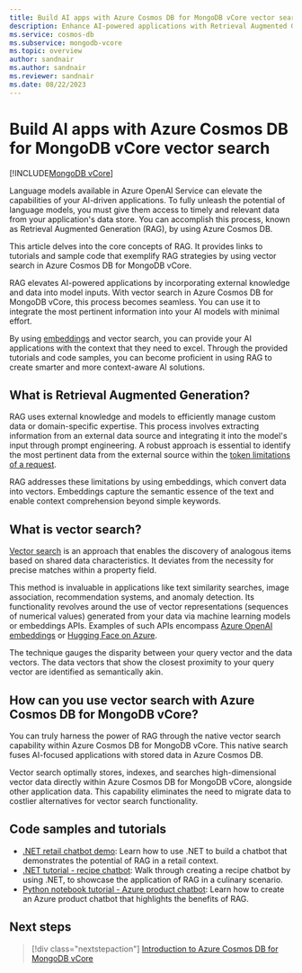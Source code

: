 ```yaml
---
title: Build AI apps with Azure Cosmos DB for MongoDB vCore vector search
description: Enhance AI-powered applications with Retrieval Augmented Generation (RAG) by using vector search in Azure Cosmos DB for MongoDB vCore.
ms.service: cosmos-db
ms.subservice: mongodb-vcore
ms.topic: overview
author: sandnair
ms.author: sandnair
ms.reviewer: sandnair
ms.date: 08/22/2023
---
```


# Build AI apps with Azure Cosmos DB for MongoDB vCore vector search

[!INCLUDE[MongoDB vCore](../../includes/appliesto-mongodb-vcore.md)]

Language models available in Azure OpenAI Service can elevate the capabilities of your AI-driven applications. To fully unleash the potential of language models, you must give them access to timely and relevant data from your application's data store. You can accomplish this process, known as Retrieval Augmented Generation (RAG), by using Azure Cosmos DB.

This article delves into the core concepts of RAG. It provides links to tutorials and sample code that exemplify RAG strategies by using vector search in Azure Cosmos DB for MongoDB vCore.

RAG elevates AI-powered applications by incorporating external knowledge and data into model inputs. With vector search in Azure Cosmos DB for MongoDB vCore, this process becomes seamless. You can use it to integrate the most pertinent information into your AI models with minimal effort.

By using [embeddings](../../../ai-services/openai/tutorials/embeddings.md) and vector search, you can provide your AI applications with the context that they need to excel. Through the provided tutorials and code samples, you can become proficient in using RAG to create smarter and more context-aware AI solutions.

## What is Retrieval Augmented Generation?

RAG uses external knowledge and models to efficiently manage custom data or domain-specific expertise. This process involves extracting information from an external data source and integrating it into the model's input through prompt engineering. A robust approach is essential to identify the most pertinent data from the external source within the [token limitations of a request](../../../ai-services/openai/quotas-limits.md).

RAG addresses these limitations by using embeddings, which convert data into vectors. Embeddings capture the semantic essence of the text and enable context comprehension beyond simple keywords.

## What is vector search?

[Vector search](./vector-search.md) is an approach that enables the discovery of analogous items based on shared data characteristics. It deviates from the necessity for precise matches within a property field.

This method is invaluable in applications like text similarity searches, image association, recommendation systems, and anomaly detection. Its functionality revolves around the use of vector representations (sequences of numerical values) generated from your data via machine learning models or embeddings APIs. Examples of such APIs encompass [Azure OpenAI embeddings](/azure/ai-services/openai/tutorials/embeddings) or [Hugging Face on Azure](https://azure.microsoft.com/solutions/hugging-face-on-azure/).

The technique gauges the disparity between your query vector and the data vectors. The data vectors that show the closest proximity to your query vector are identified as semantically akin.

## How can you use vector search with Azure Cosmos DB for MongoDB vCore?

You can truly harness the power of RAG through the native vector search capability within Azure Cosmos DB for MongoDB vCore. This native search fuses AI-focused applications with stored data in Azure Cosmos DB.

Vector search optimally stores, indexes, and searches high-dimensional vector data directly within Azure Cosmos DB for MongoDB vCore, alongside other application data. This capability eliminates the need to migrate data to costlier alternatives for vector search functionality.

## Code samples and tutorials

- [.NET retail chatbot demo](https://github.com/AzureCosmosDB/VectorSearchAiAssistant/tree/mongovcorev2): Learn how to use .NET to build a chatbot that demonstrates the potential of RAG in a retail context.
- [.NET tutorial - recipe chatbot](https://github.com/microsoft/AzureDataRetrievalAugmentedGenerationSamples/tree/main/C%23/CosmosDB-MongoDBvCore): Walk through creating a recipe chatbot by using .NET, to showcase the application of RAG in a culinary scenario.
- [Python notebook tutorial - Azure product chatbot](https://github.com/microsoft/AzureDataRetrievalAugmentedGenerationSamples/tree/main/Python/CosmosDB-MongoDB-vCore): Learn how to create an Azure product chatbot that highlights the benefits of RAG.

## Next steps

> [!div class="nextstepaction"]
> [Introduction to Azure Cosmos DB for MongoDB vCore](introduction.md)
